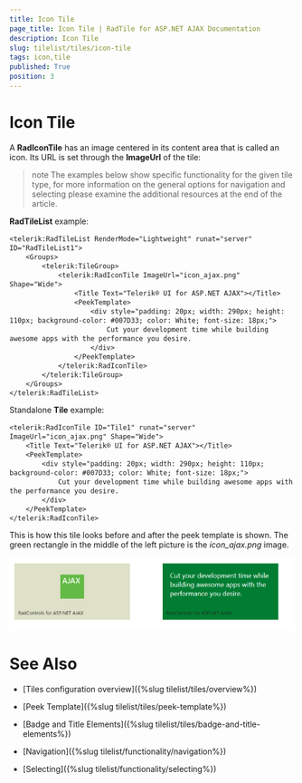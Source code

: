 ```yaml
---
title: Icon Tile
page_title: Icon Tile | RadTile for ASP.NET AJAX Documentation
description: Icon Tile
slug: tilelist/tiles/icon-tile
tags: icon,tile
published: True
position: 3
---
```


# Icon Tile




A **RadIconTile** has an image centered in its content area that is called an icon. Its URL is set through the **ImageUrl** of the tile:

>note The examples below show specific functionality for the given tile type, for more information on the general options	for navigation and selecting please examine the additional resources at the end of the article.



**RadTileList** example:

````ASP.NET
<telerik:RadTileList RenderMode="Lightweight" runat="server" ID="RadTileList1">
	<Groups>
		<telerik:TileGroup>
			<telerik:RadIconTile ImageUrl="icon_ajax.png" Shape="Wide">
				<Title Text="Telerik® UI for ASP.NET AJAX"></Title>
				<PeekTemplate>
					<div style="padding: 20px; width: 290px; height: 110px; background-color: #007D33; color: White; font-size: 18px;">
						Cut your development time while building awesome apps with the performance you desire.
					</div>
				</PeekTemplate>
			</telerik:RadIconTile>
		</telerik:TileGroup>
	</Groups>
</telerik:RadTileList>
````



Standalone **Tile** example:

````ASP.NET
<telerik:RadIconTile ID="Tile1" runat="server" ImageUrl="icon_ajax.png" Shape="Wide">
	<Title Text="Telerik® UI for ASP.NET AJAX"></Title>
	<PeekTemplate>
		<div style="padding: 20px; width: 290px; height: 110px; background-color: #007D33; color: White; font-size: 18px;">
			Cut your development time while building awesome apps with the performance you desire.
		</div>
	</PeekTemplate>
</telerik:RadIconTile>
````



This is how this tile looks before and after the peek template is shown. The green rectangle in the middle of the left picture is the *icon_ajax.png* image.

![tilelist-icontile-ajax](images/tilelist-icontile-ajax.png)

# See Also

 * [Tiles configuration overview]({%slug tilelist/tiles/overview%})

 * [Peek Template]({%slug tilelist/tiles/peek-template%})

 * [Badge and Title Elements]({%slug tilelist/tiles/badge-and-title-elements%})

 * [Navigation]({%slug tilelist/functionality/navigation%})

 * [Selecting]({%slug tilelist/functionality/selecting%})
